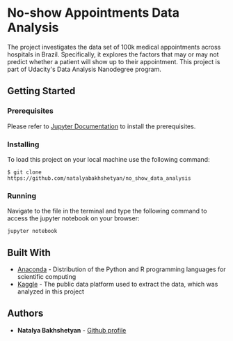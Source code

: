 # No-show Appointments Data Analysis

The project investigates the data set of 100k medical appointments across hospitals in Brazil. Specifically, it explores the factors that may or may not predict whether a patient will show up to their appointment. This project is part of Udacity's Data Analysis Nanodegree program.

## Getting Started

### Prerequisites

Please refer to [Jupyter Documentation](https://jupyter.readthedocs.io/en/latest/install.html) to install the prerequisites.

### Installing

To load this project on your local machine use the following command:

```
$ git clone https://github.com/natalyabakhshetyan/no_show_data_analysis
```

### Running

Navigate to the file in the terminal and type the following command to access the jupyter notebook on your browser:

```
jupyter notebook
```

## Built With

* [Anaconda](https://www.anaconda.com/) - Distribution of the Python and R programming languages for scientific computing
* [Kaggle](https://www.kaggle.com/) - The public data platform used to extract the data, which was analyzed in this project

## Authors

* **Natalya Bakhshetyan** - [Github profile](https://github.com/natalyabakhshetyan)

